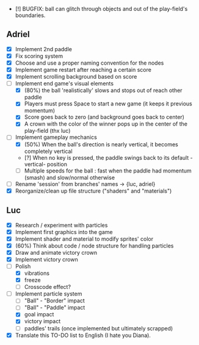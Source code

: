 * [!] BUGFIX: ball can glitch through objects and out of the play-field's boundaries.

## Adriel

* [x] Implement 2nd paddle
* [x] Fix scoring system
* [x] Choose and use a proper naming convention for the nodes
* [x] Implement game restart after reaching a certain score
* [x] Implement scrolling background based on score
* [ ] Implement end game's visual elements
  * [x] (80%) the ball 'realistically' slows and stops out of reach other paddle
  * [x] Players must press Space to start a new game (it keeps it previous momentum)
  * [x] Score goes back to zero (and background goes back to center)
  * [x] A crown with the color of the winner pops up in the center of the play-field (thx luc)
* [ ] Implement gameplay mechanics
  * [x] (50%) When the ball's direction is nearly vertical, it becomes completely vertical 
  * [?] When no key is pressed, the paddle swings back to its default -vertical- position
  * [ ] Multiple speeds for the ball : fast when the paddle had momentum (smash) and slow/normal otherwise
* [ ] Rename 'session' from branches' names -> {luc, adriel}
* [x] Reorganize/clean up file structure ("shaders" and "materials")

## Luc

* [x] Research / experiment with particles
* [x] Implement first graphics into the game
* [x] Implement shader and material to modify sprites' color
* [x] (60%) Think about code / node structure for handling particles
* [x] Draw and animate victory crown
* [x] Implement victory crown
* [ ] Polish
  * [x] vibrations
  * [x] freeze
  * [ ] Crosscode effect?
* [ ] Implement particle system
  * [ ] "Ball" - "Border" impact
  * [ ] "Ball" - "Paddle" impact
  * [x] goal impact
  * [x] victory impact
  * [ ] paddles' trails (once implemented but ultimately scrapped)
* [x] Translate this TO-DO list to English (I hate you Diana).
